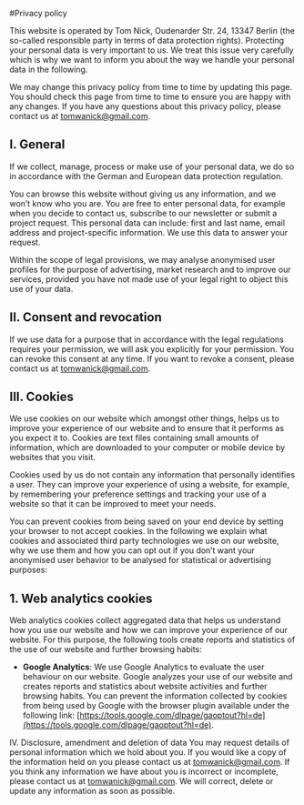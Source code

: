 
#Privacy policy

This website is operated by Tom Nick, Oudenarder Str. 24, 13347 Berlin (the so-called responsible party in terms of data protection rights). Protecting your personal data is very important to us. We treat this issue very carefully which is why we want to inform you about the way we handle your personal data in the following.

We may change this privacy policy from time to time by updating this page. You should check this page from time to time to ensure you are happy with any changes. If you have any questions about this privacy policy, please contact us at [tomwanick@gmail.com](mailto:tomwanick@gmail.com).

## I. General
If we collect, manage, process or make use of your personal data, we do so in accordance with the German and European data protection regulation.

You can browse this website without giving us any information, and we won’t know who you are. You are free to enter personal data, for example when you decide to contact us, subscribe to our newsletter or submit a project request. This personal data can include: first and last name, email address and project-specific information. We use this data to answer your request.

Within the scope of legal provisions, we may analyse anonymised user profiles for the purpose of advertising, market research and to improve our services, provided you have not made use of your legal right to object this use of your data.

## II. Consent and revocation
If we use data for a purpose that in accordance with the legal regulations requires your permission, we will ask you explicitly for your permission. You can revoke this consent at any time. If you want to revoke a consent, please contact us at [tomwanick@gmail.com](mailto:tomwanick@gmail.com).

## III. Cookies
We use cookies on our website which amongst other things, helps us to improve your experience of our website and to ensure that it performs as you expect it to. Cookies are text files containing small amounts of information, which are downloaded to your computer or mobile device by websites that you visit.

Cookies used by us do not contain any information that personally identifies a user. They can improve your experience of using a website, for example, by remembering your preference settings and tracking your use of a website so that it can be improved to meet your needs.

You can prevent cookies from being saved on your end device by setting your browser to not accept cookies. In the following we explain what cookies and associated third party technologies we use on our website, why we use them and how you can opt out if you don’t want your anonymised user behavior to be analysed for statistical or advertising purposes:

## 1. Web analytics cookies
Web analytics cookies collect aggregated data that helps us understand how you use our website and how we can improve your experience of our website. For this purpose, the following tools create reports and statistics of the use of our website and further browsing habits:

* __Google Analytics__: We use Google Analytics to evaluate the user behaviour on our website. Google analyzes your use of our website and creates reports and statistics about website activities and further browsing habits. You can prevent the information collected by cookies from being used by Google with the browser plugin available under the following link: [https://tools.google.com/dlpage/gaoptout?hl=de](https://tools.google.com/dlpage/gaoptout?hl=de).

IV. Disclosure, amendment and deletion of data
You may request details of personal information which we hold about you. If you would like a copy of the information held on you please contact us at [tomwanick@gmail.com](mailto:tomwanick@gmail.com). If you think any information we have about you is incorrect or incomplete, please contact us at [tomwanick@gmail.com](mailto:tomwanick@gmail.com). We will correct, delete or update any information as soon as possible.

